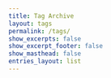 ```yaml
---
title: Tag Archive
layout: tags
permalink: /tags/
show_excerpts: false
show_excerpt_footer: false
show_masthead: false
entries_layout: list
---
```


